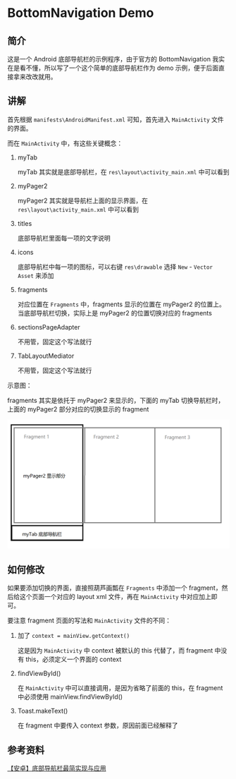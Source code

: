 # BottomNavigation Demo

## 简介

这是一个 Android 底部导航栏的示例程序，由于官方的 BottomNavigation 我实在是看不懂，所以写了一个这个简单的底部导航栏作为 demo 示例，便于后面直接拿来改改就用。

## 讲解

首先根据 `manifests\AndroidManifest.xml` 可知，首先进入 `MainActivity` 文件的界面。

而在 `MainActivity` 中，有这些关键概念：

1. myTab

    myTab 其实就是底部导航栏，在 `res\layout\activity_main.xml` 中可以看到

2. myPager2

   myPager2 其实就是导航栏上面的显示界面，在 `res\layout\activity_main.xml` 中可以看到

3. titles

    底部导航栏里面每一项的文字说明

4. icons

    底部导航栏中每一项的图标，可以右键 `res\drawable` 选择 `New` - `Vector Asset` 来添加

5. fragments

    对应位置在 `Fragments` 中，fragments 显示的位置在 myPager2 的位置上。当底部导航栏切换，实际上是 myPager2 的位置切换对应的 fragments

6. sectionsPageAdapter

    不用管，固定这个写法就行

7. TabLayoutMediator

    不用管，固定这个写法就行

示意图：

fragments 其实是依托于 myPager2 来显示的，下面的 myTab 切换导航栏时，上面的 myPager2 部分对应的切换显示的 fragment

![page 结构](./assets/page.png)

## 如何修改

如果要添加切换的界面，直接照葫芦画瓢在 `Fragments` 中添加一个 fragment，然后给这个页面一个对应的 layout xml 文件，再在 `MainActivity` 中对应加上即可。

要注意 fragment 页面的写法和 `MainActivity` 文件的不同：

1. 加了 `context = mainView.getContext()`

    这是因为 `MainActivity` 中 context 被默认的 this 代替了，而 fragment 中没有 this，必须定义一个界面的 context

2. findViewById()

    在 `MainActivity` 中可以直接调用，是因为省略了前面的 this，在 fragment 中必须使用 mainView.findViewById()

3. Toast.makeText()

    在 fragment 中要传入 context 参数，原因前面已经解释了

## 参考资料

[【安卓】底部导航栏最简实现与应用](https://www.bilibili.com/video/BV1Jg411V7EA/?spm_id_from=333.337.search-card.all.click&vd_source=145390bc56084552ecc0a576248fd1a1)
